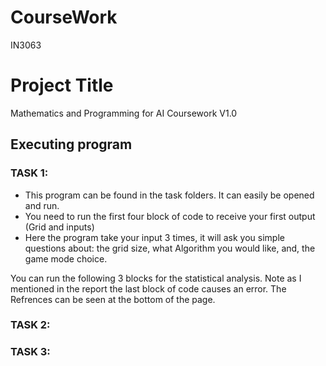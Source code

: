 # CourseWork
IN3063

# Project Title

Mathematics and Programming for AI Coursework V1.0

## Executing program

### TASK 1:

- This program can be found in the task folders. It can easily be opened and run.
- You need to run the first four block of code to receive your first output (Grid and inputs)
- Here the program take your input 3 times, it will ask you simple questions about: the grid size, what Algorithm you would like, and, the game mode choice.

You can run the following 3 blocks for the statistical analysis. Note as I mentioned in the report the last block of code causes an error.
The Refrences can be seen at the bottom of the page. 


### TASK 2:




### TASK 3:


